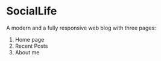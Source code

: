 # SocialLife
A modern and a fully responsive web blog with three pages:

1. Home page
2. Recent Posts
3. About me



